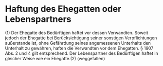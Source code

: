 # Haftung des Ehegatten oder Lebenspartners

(1) Der Ehegatte des Bedürftigen haftet vor dessen Verwandten. Soweit jedoch der Ehegatte bei Berücksichtigung seiner sonstigen Verpflichtungen außerstande ist, ohne Gefährdung seines angemessenen Unterhalts den Unterhalt zu gewähren, haften die Verwandten vor dem Ehegatten. § 1607 Abs. 2 und 4 gilt entsprechend. Der Lebenspartner des Bedürftigen haftet in gleicher Weise wie ein Ehegatte.(2) (weggefallen) 

